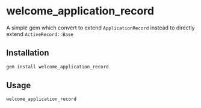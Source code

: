 # welcome_application_record
A simple gem which convert to extend `ApplicationRecord` instead to directly extend `ActiveRecord::Base`

## Installation
```ruby
gem install welcome_application_record
```

## Usage

```sh
welcome_application_record
```
